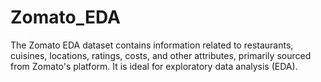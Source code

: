 # Zomato_EDA
The Zomato EDA dataset contains information related to restaurants, cuisines, locations, ratings, costs, and other attributes, primarily sourced from Zomato's platform. It is ideal for exploratory data analysis (EDA).
